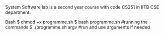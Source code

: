 System Software lab is a second year course with code CS251 in IITB CSE department.


Bash 
$ chmod +x  programme.sh 
$ bash programme.sh       #running the commands 
$ ./programme.sh  argv    #run and use arguments if needed

